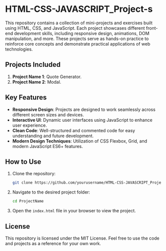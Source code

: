 # HTML-CSS-JAVASCRIPT_Project-s

This repository contains a collection of mini-projects and exercises built using HTML, CSS, and JavaScript. Each project showcases different front-end development skills, including responsive design, animations, DOM manipulation, and more. These projects serve as hands-on practice to reinforce core concepts and demonstrate practical applications of web technologies.

## Projects Included
1. **Project Name 1**: Quote Generator.
2. **Project Name 2**: Modal.


## Key Features
- **Responsive Design**: Projects are designed to work seamlessly across different screen sizes and devices.
- **Interactive UI**: Dynamic user interfaces using JavaScript to enhance user experience.
- **Clean Code**: Well-structured and commented code for easy understanding and future development.
- **Modern Design Techniques**: Utilization of CSS Flexbox, Grid, and modern JavaScript ES6+ features.

## How to Use
1. Clone the repository:
   ```bash
   git clone https://github.com/yourusername/HTML-CSS-JAVASCRIPT_Project-s.git
   ```
2. Navigate to the desired project folder:
   ```bash
   cd ProjectName
   ```
3. Open the `index.html` file in your browser to view the project.

## License
This repository is licensed under the MIT License. Feel free to use the code and projects as a reference for your own work.
